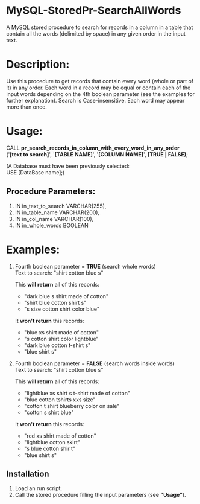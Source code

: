 # MySQL-StoredPr-SearchAllWords
A MySQL stored procedure to search for records in a column in a table that contain all the words (delimited by space) in any given order in the input text.

# Description:
Use this procedure to get records that contain every word (whole or part of it) in any order. Each word in a record may be equal or contain each of the input words depending on the 4th boolean parameter (see the examples for further explanation). Search is Case-insensitive. Each word may appear more than once.

# Usage:
CALL __pr_search_records_in_column_with_every_word_in_any_order__ ('__[text to search]__', '__[TABLE NAME]__', '__[COLUMN NAME]__', __[TRUE | FALSE)__;

(A Database must have been previously selected: <br>
USE [DataBase name];)

## Procedure Parameters:
1. IN in_text_to_search VARCHAR(255),
2. IN in_table_name VARCHAR(200),
3. IN in_col_name VARCHAR(100),
4. IN in_whole_words BOOLEAN

# Examples:
1. Fourth boolean parameter = __TRUE__ (search whole words)<br>
Text to search: "shirt cotton blue s"

   This __will return__ all of this records:
   - "dark blue s shirt made of cotton"
   - "shirt blue cotton shirt s"
   - "s size cotton shirt color blue"

   It __won't return__ this records:
   - "blue xs shirt made of cotton"
   - "s cotton shirt color lightblue"
   - "dark blue cotton t-shirt s"
   - "blue shirt s"

2. Fourth boolean parameter = __FALSE__ (search words inside words)<br>
Text to search: "shirt cotton blue s"<br>

   This __will return__ all of this records:
   - "lightblue xs shirt s t-shirt made of cotton"
   - "blue cotton tshirts xxs size"
   - "cotton t shirt blueberry color on sale"
   - "cotton s shirt blue"

   It __won't return__ this records:
   - "red xs shirt made of cotton"
   - "lightblue cotton skirt"
   - "s blue cotton shir t"
   - "blue shirt s"

## Installation
1. Load an run script.
2. Call the stored procedure filling the input parameters (see __"Usage"__).
